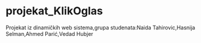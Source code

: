 # projekat_KlikOglas
Projekat iz dinamičkih web sistema,grupa studenata:Naida Tahirovic,Hasnija Selman,Ahmed Parić,Vedad Hubjer
